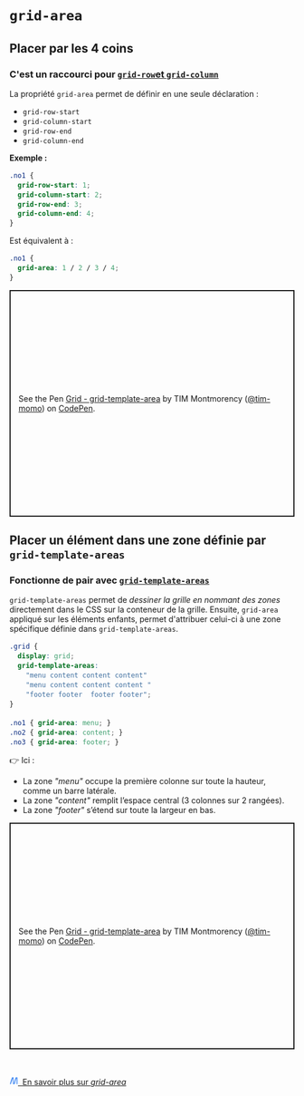 # `grid-area`

## Placer par les 4 coins

### C'est un raccourci pour [`grid-row`et `grid-column`](./grid-col-row.md)

La propriété `grid-area` permet de définir en une seule déclaration :

- `grid-row-start`
- `grid-column-start`
- `grid-row-end` 
- `grid-column-end`

**Exemple :**

``` css
.no1 {
  grid-row-start: 1;
  grid-column-start: 2;
  grid-row-end: 3;
  grid-column-end: 4;
}
```

Est équivalent à :

``` css
.no1 {
  grid-area: 1 / 2 / 3 / 4;
}
```

<p class="codepen" data-height="400" data-default-tab="result" data-slug-hash="LYMeoJj" data-pen-title="Grid - grid-template-area" data-user="tim-momo" style="height: 400px; box-sizing: border-box; display: flex; align-items: center; justify-content: center; border: 2px solid; margin: 1em 0; padding: 1em;">
  <span>See the Pen <a href="https://codepen.io/tim-momo/pen/LYMeoJj">
  Grid - grid-template-area</a> by TIM Montmorency (<a href="https://codepen.io/tim-momo">@tim-momo</a>)
  on <a href="https://codepen.io">CodePen</a>.</span>
</p>
<script async src="https://public.codepenassets.com/embed/index.js"></script>

## Placer un élément dans une zone définie par `grid-template-areas`

### Fonctionne de pair avec [`grid-template-areas`](./grid-template-areas.md)

`grid-template-areas` permet de *dessiner la grille en nommant des zones* directement dans le CSS sur la conteneur de la grille.
Ensuite, `grid-area` appliqué sur les éléments enfants, permet d'attribuer celui-ci à une zone spécifique définie dans `grid-template-areas`.

```css
.grid {
  display: grid;
  grid-template-areas: 
    "menu content content content"
    "menu content content content "
    "footer footer  footer footer";
}

.no1 { grid-area: menu; }
.no2 { grid-area: content; }
.no3 { grid-area: footer; }
```

👉 Ici :

- La zone *"menu"* occupe la première colonne sur toute la hauteur, comme un barre latérale.
- La zone *"content"* remplit l’espace central (3 colonnes sur 2 rangées).
- La zone *"footer"* s’étend sur toute la largeur en bas.

<p class="codepen" data-height="400" data-default-tab="result,css" data-slug-hash="ExGozdN" data-pen-title=" Grid - grid-template-area" data-user="tim-momo" style="height: 400px; box-sizing: border-box; display: flex; align-items: center; justify-content: center; border: 2px solid; margin: 1em 0; padding: 1em;">
  <span>See the Pen <a href="https://codepen.io/tim-momo/pen/ExGozdN">
   Grid - grid-template-area</a> by TIM Montmorency (<a href="https://codepen.io/tim-momo">@tim-momo</a>)
  on <a href="https://codepen.io">CodePen</a>.</span>
</p>
<script async src="https://public.codepenassets.com/embed/index.js"></script>



<br><br>
<a href="https://developer.mozilla.org/fr/docs/Web/CSS/grid-area" class="md-button "><img src="../../assets/mdn.svg" style="width: 15px; height: auto;">&nbsp;&nbsp;En savoir plus sur *grid-area*</a>

